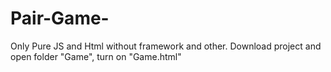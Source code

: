 # Pair-Game-
Only Pure JS and Html without framework and other.
Download project and open folder "Game", turn on "Game.html"
